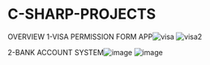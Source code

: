 # C-SHARP-PROJECTS
OVERVIEW
1-VISA PERMISSION FORM APP![visa](https://github.com/salimdev3469/C-SHARP-PROJECTS/assets/157348323/b3502469-e05c-47d4-9f91-ea25b6bf0c98)
![visa2](https://github.com/salimdev3469/C-SHARP-PROJECTS/assets/157348323/ee1f47f7-ca2f-42f3-bb04-8449f90de8d7)

2-BANK ACCOUNT SYSTEM![image](https://github.com/salimdev3469/C-SHARP-PROJECTS/assets/157348323/582ff08b-ca13-4bce-bcc7-cb42ed634e1d)
![image](https://github.com/salimdev3469/C-SHARP-PROJECTS/assets/157348323/b52bfc39-2c92-472f-adf4-80e606c6aa37)


